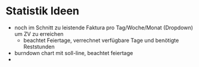 # Statistik Ideen

- noch im Schnitt zu leistende Faktura pro Tag/Woche/Monat (Dropdown) um ZV zu erreichen
  - beachtet Feiertage, verrechnet verfügbare Tage und benötigte Reststunden
- burndown chart mit soll-line, beachtet feiertage
- 